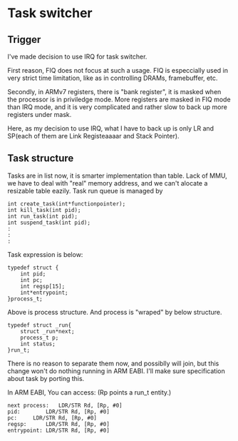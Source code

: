 Task switcher
=============

Trigger
-------
I've made decision to use IRQ for task switcher.

First reason, FIQ does not focus at such a usage.
FIQ is especcially used in very strict time limitation, like as in controlling
DRAMs, framebuffer, etc.

Secondly, in ARMv7 registers, there is "bank register", it is masked when
the processor is in priviledge mode.
More registers are masked in FIQ mode than IRQ mode, and it is very complicated
and rather slow to back up more registers under mask.

Here, as my decision to use IRQ, what I have to back up is only LR and SP(each
of them are Link Registeaaaar and Stack Pointer).


Task structure
--------------
Tasks are in list now, it is smarter implementation than table.
Lack of MMU, we have to deal with "real" memory address, and we can't alocate
a resizable table eazily.
Task run queue is managed by

	int create_task(int*functionpointer);
	int kill_task(int pid);
	int run_task(int pid);
	int suspend_task(int pid);
	:
	:
	:

Task expression is below:

	typedef struct {
		int pid;
		int pc;
		int regsp[15];
		int*entrypoint;
	}process_t;

Above is process structure.
And process is "wraped" by below structure.

	typedef struct _run{
		struct _run*next;
		process_t p;
		int status;
	}run_t;

There is no reason to separate them now,
and possiblly will join, but this change won't do nothing running in ARM EABI.
I'll make sure specification about task by porting this.

In ARM EABI, You can access: (Rp points a run\_t entity.)

	next process:	LDR/STR	Rd, [Rp, #0]
	pid:		LDR/STR	Rd, [Rp, #0]
	pc:		LDR/STR	Rd, [Rp, #0]
	regsp:		LDR/STR	Rd, [Rp, #0]
	entrypoint:	LDR/STR	Rd, [Rp, #0]

